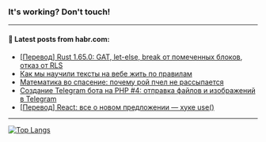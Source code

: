 ### It's working? Don't touch!

---
<!--
#### 🛠️ Technical stack:

![C++](https://img.shields.io/badge/C++-informational?logo=c%2B%2B&style=flat&logoColor=white&color=9C033A)
![Java](https://img.shields.io/badge/Java-informational?logo=java&style=flat&logoColor=white&color=007396)
![Kotlin](https://img.shields.io/badge/Kotlin-informational?logo=Kotlin&style=flat&logoColor=white&color=0095D5)
![JS](https://img.shields.io/badge/JS-informational?logo=javaScript&style=flat&logoColor=black&color=F7Df1E) <br>
![HTML5](https://img.shields.io/badge/HTML5-informational?logo=html5&style=flat&logoColor=white&color=E34F26)
![CSS3](https://img.shields.io/badge/CSS3-informational?logo=css3&style=flat&logoColor=white&color=157286)
![Sass](https://img.shields.io/badge/Saas-informational?logo=sass&style=flat&logoColor=white&color=hotpink)
![PHP](https://img.shields.io/badge/PHP-informational?logo=php&style=flat&logoColor=white&color=777BB4) <br>
![WebPAck](https://img.shields.io/badge/WebPack-informational?logo=webPack&style=flat&logoColor=white&color=FF6F00)
![Bootstrap](https://img.shields.io/badge/Bootstrap-informational?logo=Bootstrap&style=flat&logoColor=white&color=7952B3)
![MySQL](https://img.shields.io/badge/MySQL-informational?logo=MySQL&style=flat&logoColor=white&color=00f) <br>
![NodeJS](https://img.shields.io/badge/NodeJS-informational?logo=node.js&style=flat&logoColor=white&color=43853D)
![Spring](https://img.shields.io/badge/Spring-informational?logo=Spring&style=flat&logoColor=white&color=0A9EDC)
![Angular](https://img.shields.io/badge/Vue-informational?logo=vue.js&style=flat&logoColor=white&color=red)
![Git](https://img.shields.io/badge/Git-informational?logo=git&style=flat&logoColor=white&color=darkorange)

___
-->

#### 💬 Latest posts from habr.com:

<!-- BLOG-POST-LIST:START -->
- [[Перевод] Rust 1.65.0: GAT, let-else, break от помеченных блоков, отказ от RLS](https://habr.com/ru/post/697430/?utm_source=habrahabr&utm_medium=rss&utm_campaign=697430)
- [Как мы научили тексты на вебе жить по правилам](https://habr.com/ru/post/696544/?utm_source=habrahabr&utm_medium=rss&utm_campaign=696544)
- [Математика во спасение: почему рой пчел не рассыпается](https://habr.com/ru/post/697260/?utm_source=habrahabr&utm_medium=rss&utm_campaign=697260)
- [Создание Telegram бота на PHP #4: отправка файлов и изображений в Telegram](https://habr.com/ru/post/697010/?utm_source=habrahabr&utm_medium=rss&utm_campaign=697010)
- [[Перевод] React: все о новом предложении — хуке use&lpar;&rpar;](https://habr.com/ru/post/697414/?utm_source=habrahabr&utm_medium=rss&utm_campaign=697414)
<!-- BLOG-POST-LIST:END -->

---

[![Top Langs](https://github-readme-stats.vercel.app/api/top-langs/?username=zloylis&layout=compact&hide_border=true&theme=dracula)](https://github.com/zloylis)
